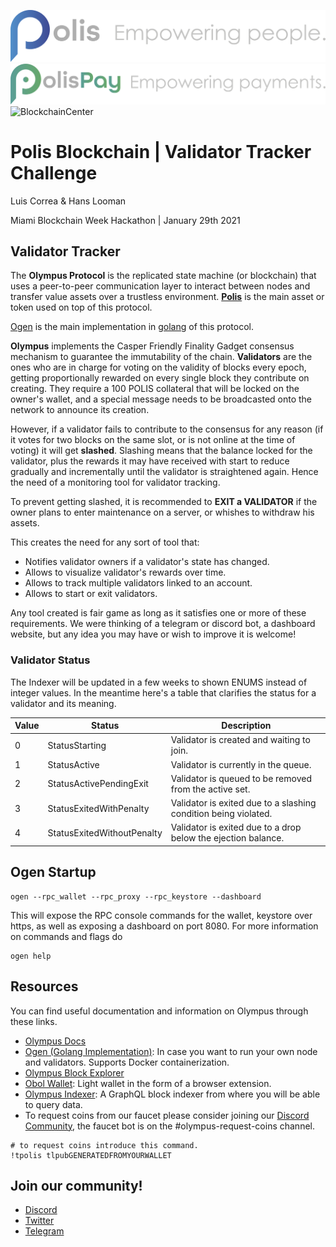 ![Polis](https://github.com/grupokindynos/kindynos-branding/blob/master/polis/polis-logo-full.png)
![PolisPay](https://github.com/grupokindynos/kindynos-branding/blob/master/polispay/polispay-logo-full.png)
![BlockchainCenter](https://static.wixstatic.com/media/91930a_97d9320c44074757b35d91c36a376532~mv2.png/v1/fill/w_196,h_286,al_c,q_85,usm_0.66_1.00_0.01/91930a_97d9320c44074757b35d91c36a376532~mv2.webp)
# Polis Blockchain | Validator Tracker Challenge

Luis Correa & Hans Looman

Miami Blockchain Week Hackathon | January 29th 2021



## Validator Tracker

The **Olympus Protocol** is the replicated state machine (or blockchain) that uses a peer-to-peer communication layer to interact between nodes and transfer value assets over a trustless environment. **[Polis](https://coinmarketcap.com/es/currencies/polis/)** is the main asset or token used on top of this protocol.

[Ogen](https://github.com/olympus-protocol/ogen) is the main implementation in [golang](https://golang.org/) of this protocol.

**Olympus** implements the Casper Friendly Finality Gadget consensus mechanism to guarantee the immutability of the chain. **Validators** are the ones who are in charge for voting on the validity of blocks every epoch, getting proportionally rewarded on every single block they contribute on creating. They require a 100 POLIS collateral that will be locked on the owner's wallet, and a special message needs to be broadcasted onto the network to announce its creation.

However, if a validator fails to contribute to the consensus for any reason (if it votes for two blocks on the same slot, or is not online at the time of voting) it will get **slashed**. Slashing means that the balance locked for the validator, plus the rewards it may have received with start to reduce gradually and incrementally until the validator is straightened again. Hence the need of a monitoring tool for validator tracking.

To prevent getting slashed, it is recommended to **EXIT a VALIDATOR** if the owner plans to enter maintenance on a server, or whishes to withdraw his assets.

This creates the need for any sort of tool that:

* Notifies validator owners if a validator's state has changed.
* Allows to visualize validator's rewards over time.
* Allows to track multiple validators linked to an account.
* Allows to start or exit validators.

Any tool created is fair game as long as it satisfies one or more of these requirements. We were thinking of a telegram or discord bot, a dashboard website, but any idea you may have or wish to improve it is welcome!

### Validator Status

The Indexer will be updated in a few weeks to shown ENUMS instead of integer values. In the meantime here's a table that clarifies the status for a validator and its meaning.

| Value | Status                     | Description                                                     |
|-------|----------------------------|-----------------------------------------------------------------|
| 0     | StatusStarting             | Validator is created and waiting to join.                       |
| 1     | StatusActive               | Validator is currently in the queue.                            |
| 2     | StatusActivePendingExit    | Validator is queued to be removed from the active set.          |
| 3     | StatusExitedWithPenalty    | Validator is exited due to a slashing condition being violated. |
| 4     | StatusExitedWithoutPenalty | Validator is exited due to a drop below the ejection balance.   |

## Ogen Startup

```shell
ogen --rpc_wallet --rpc_proxy --rpc_keystore --dashboard
```
This will expose the RPC console commands for the wallet, keystore over https, as well as exposing a dashboard on port 8080.
For more information on commands and flags do

```shell
ogen help
```
## Resources

You can find useful documentation and information on Olympus through these links.

* [Olympus Docs](https://doc.oly.tech/documentation/first-steps/features)
* [Ogen (Golang Implementation)](https://github.com/olympus-protocol/ogen): In case you want to run your own node and validators. Supports Docker containerization.
* [Olympus Block Explorer](https://explorer.oly.tech)
* [Obol Wallet](https://chrome.google.com/webstore/detail/obol-olympus-wallet/hjhlelhnaphmlfadnaankgdlhdnpomgo?hl=es): Light wallet in the form of a browser extension.
* [Olympus Indexer](https://indexer.oly.tech/): A GraphQL block indexer from where you will be able to query data.
* To request coins from our faucet please consider joining our [Discord Community](https://discord.gg/aNjrKhp), the faucet bot is on the #olympus-request-coins channel.

```shell
# to request coins introduce this command.
!tpolis tlpubGENERATEDFROMYOURWALLET
```


## Join our community!
* [Discord](https://discord.gg/aNjrKhp)
* [Twitter](https://twitter.com/polisblockchain?lang=en)
* [Telegram](https://t.me/PolisPayOfficial)
